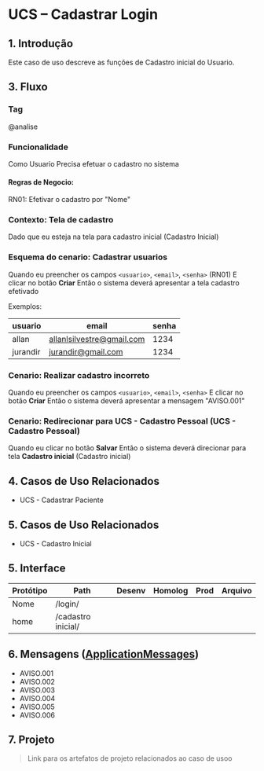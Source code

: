 # UCS – Cadastrar Login  

## 1. Introdução
Este caso de uso descreve as funções de Cadastro inicial do Usuario.

## 3. Fluxo
<!BDD.INICIO>

### Tag
@analise
### Funcionalidade
Como Usuario 
Precisa efetuar o cadastro no sistema

#### Regras de Negocio:
RN01: Efetivar o cadastro por "Nome"

### Contexto: Tela de cadastro
Dado que eu esteja na tela para cadastro inicial (Cadastro Inicial)

### Esquema do cenario: Cadastrar usuarios
Quando eu preencher os campos `<usuario>`, `<email>`, `<senha>` (RN01)
E clicar no botão **Criar**
Então o sistema deverá apresentar a tela cadastro efetivado

Exemplos:

| usuario |email|senha|
| ------- |-----|-----|
| allan   | allanlsilvestre@gmail.com|1234|
| jurandir| jurandir@gmail.com|1234|

 
### Cenario: Realizar cadastro incorreto
Quando eu preencher os campos `<usuario>`, `<email>`, `<senha>`
E clicar no botão **Criar**
Então o sistema deverá apresentar a mensagem "AVISO.001"


### Cenario: Redirecionar para UCS - Cadastro Pessoal (UCS - Cadastro Pessoal) 
Quando eu clicar no botão **Salvar**
Então o sistema deverá direcionar para tela **Cadastro inicial** (Cadastro inicial)

<!BDD.FIM>

## 4. Casos de Uso Relacionados
* UCS - Cadastrar Paciente

## 5. Casos de Uso Relacionados
* UCS - Cadastro Inicial

## 5. Interface
| Protótipo                                                    | Path                       | Desenv | Homolog | Prod | Arquivo |
| ------                                                       | ------                     | -------|---------|----- |---------|
| Nome                                                         | /login/                    |        |         |      |         |
| home                                                         | /cadastro inicial/         |        |         |      |         |


## 6. Mensagens ([ApplicationMessages](src/main/resources/ApplicationMessages.properties))
* AVISO.001
* AVISO.002
* AVISO.003
* AVISO.004
* AVISO.005
* AVISO.006

## 7. Projeto
> Link para os artefatos de projeto relacionados ao caso de usoo